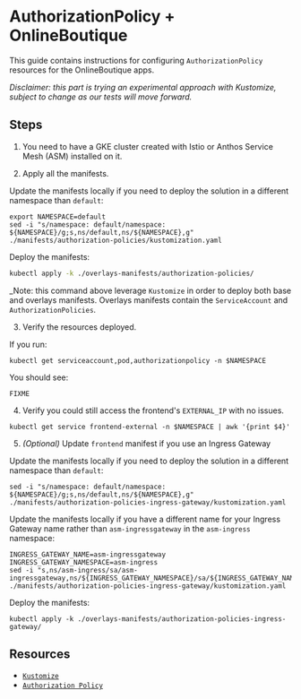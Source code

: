 # AuthorizationPolicy + OnlineBoutique

This guide contains instructions for configuring `AuthorizationPolicy` resources for the OnlineBoutique apps.

_Disclaimer: this part is trying an experimental approach with Kustomize, subject to change as our tests will move forward._

## Steps
 
1. You need to have a GKE cluster created with Istio or Anthos Service Mesh (ASM) installed on it.

2. Apply all the manifests.

Update the manifests locally if you need to deploy the solution in a different namespace than `default`:
```
export NAMESPACE=default
sed -i "s/namespace: default/namespace: ${NAMESPACE}/g;s,ns/default,ns/${NAMESPACE},g" ./manifests/authorization-policies/kustomization.yaml
```

Deploy the manifests:
```sh
kubectl apply -k ./overlays-manifests/authorization-policies/
```
_Note: this command above leverage `Kustomize` in order to deploy both base and overlays manifests. Overlays manifests contain the `ServiceAccount` and `AuthorizationPolicies`.

3. Verify the resources deployed.

If you run:
```
kubectl get serviceaccount,pod,authorizationpolicy -n $NAMESPACE
```
You should see:
```
FIXME
```

4. Verify you could still access the frontend's `EXTERNAL_IP` with no issues.

```
kubectl get service frontend-external -n $NAMESPACE | awk '{print $4}'
```

5. _(Optional)_ Update `frontend` manifest if you use an Ingress Gateway

Update the manifests locally if you need to deploy the solution in a different namespace than `default`:
```
sed -i "s/namespace: default/namespace: ${NAMESPACE}/g;s,ns/default,ns/${NAMESPACE},g" ./manifests/authorization-policies-ingress-gateway/kustomization.yaml
```

Update the manifests locally if you have a different name for your Ingress Gateway name rather than `asm-ingressgateway` in the `asm-ingress` namespace:
```
INGRESS_GATEWAY_NAME=asm-ingressgateway
INGRESS_GATEWAY_NAMESPACE=asm-ingress
sed -i "s,ns/asm-ingress/sa/asm-ingressgateway,ns/${INGRESS_GATEWAY_NAMESPACE}/sa/${INGRESS_GATEWAY_NAME},g" ./manifests/authorization-policies-ingress-gateway/kustomization.yaml
```

Deploy the manifests:
```
kubectl apply -k ./overlays-manifests/authorization-policies-ingress-gateway/
```

## Resources

- [`Kustomize`](https://kustomize.io/)
- [`Authorization Policy`](https://cloud.google.com/service-mesh/docs/security/authorization-policy-overview)